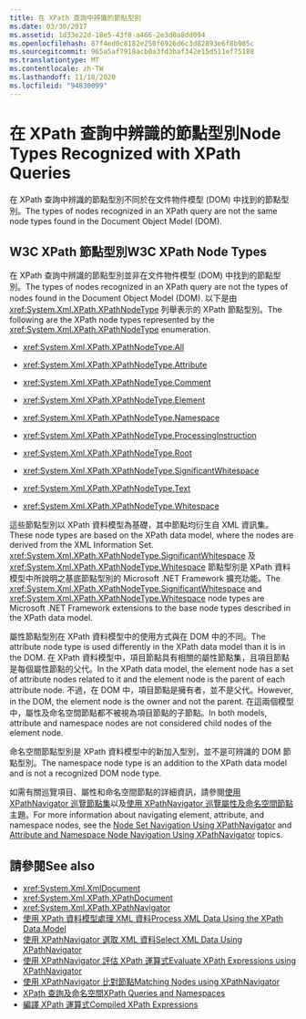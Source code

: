```yaml
---
title: 在 XPath 查詢中辨識的節點型別
ms.date: 03/30/2017
ms.assetid: 1d33e22d-18e5-43f8-a466-2e3d0a8dd094
ms.openlocfilehash: 87f4ed0c8182e250f6926d6c3d82893e6f8b985c
ms.sourcegitcommit: 965a5af7918acb0a3fd3baf342e15d511ef75188
ms.translationtype: MT
ms.contentlocale: zh-TW
ms.lasthandoff: 11/18/2020
ms.locfileid: "94830099"
---
```

# <a name="node-types-recognized-with-xpath-queries"></a><span data-ttu-id="806ae-102">在 XPath 查詢中辨識的節點型別</span><span class="sxs-lookup"><span data-stu-id="806ae-102">Node Types Recognized with XPath Queries</span></span>
<span data-ttu-id="806ae-103">在 XPath 查詢中辨識的節點型別不同於在文件物件模型 (DOM) 中找到的節點型別。</span><span class="sxs-lookup"><span data-stu-id="806ae-103">The types of nodes recognized in an XPath query are not the same node types found in the Document Object Model (DOM).</span></span>  
  
## <a name="w3c-xpath-node-types"></a><span data-ttu-id="806ae-104">W3C XPath 節點型別</span><span class="sxs-lookup"><span data-stu-id="806ae-104">W3C XPath Node Types</span></span>  
 <span data-ttu-id="806ae-105">在 XPath 查詢中辨識的節點型別並非在文件物件模型 (DOM) 中找到的節點型別。</span><span class="sxs-lookup"><span data-stu-id="806ae-105">The types of nodes recognized in an XPath query are not the types of nodes found in the Document Object Model (DOM).</span></span> <span data-ttu-id="806ae-106">以下是由 <xref:System.Xml.XPath.XPathNodeType> 列舉表示的 XPath 節點型別。</span><span class="sxs-lookup"><span data-stu-id="806ae-106">The following are the XPath node types represented by the <xref:System.Xml.XPath.XPathNodeType> enumeration.</span></span>  
  
- <xref:System.Xml.XPath.XPathNodeType.All>  
  
- <xref:System.Xml.XPath.XPathNodeType.Attribute>  
  
- <xref:System.Xml.XPath.XPathNodeType.Comment>  
  
- <xref:System.Xml.XPath.XPathNodeType.Element>  
  
- <xref:System.Xml.XPath.XPathNodeType.Namespace>  
  
- <xref:System.Xml.XPath.XPathNodeType.ProcessingInstruction>  
  
- <xref:System.Xml.XPath.XPathNodeType.Root>  
  
- <xref:System.Xml.XPath.XPathNodeType.SignificantWhitespace>  
  
- <xref:System.Xml.XPath.XPathNodeType.Text>  
  
- <xref:System.Xml.XPath.XPathNodeType.Whitespace>  
  
 <span data-ttu-id="806ae-107">這些節點型別以 XPath 資料模型為基礎，其中節點均衍生自 XML 資訊集。</span><span class="sxs-lookup"><span data-stu-id="806ae-107">These node types are based on the XPath data model, where the nodes are derived from the XML Information Set.</span></span> <span data-ttu-id="806ae-108"><xref:System.Xml.XPath.XPathNodeType.SignificantWhitespace> 及 <xref:System.Xml.XPath.XPathNodeType.Whitespace> 節點型別是 XPath 資料模型中所說明之基底節點型別的 Microsoft .NET Framework 擴充功能。</span><span class="sxs-lookup"><span data-stu-id="806ae-108">The <xref:System.Xml.XPath.XPathNodeType.SignificantWhitespace> and <xref:System.Xml.XPath.XPathNodeType.Whitespace> node types are Microsoft .NET Framework extensions to the base node types described in the XPath data model.</span></span>  
  
 <span data-ttu-id="806ae-109">屬性節點型別在 XPath 資料模型中的使用方式與在 DOM 中的不同。</span><span class="sxs-lookup"><span data-stu-id="806ae-109">The attribute node type is used differently in the XPath data model than it is in the DOM.</span></span> <span data-ttu-id="806ae-110">在 XPath 資料模型中，項目節點具有相關的屬性節點集，且項目節點是每個屬性節點的父代。</span><span class="sxs-lookup"><span data-stu-id="806ae-110">In the XPath data model, the element node has a set of attribute nodes related to it and the element node is the parent of each attribute node.</span></span> <span data-ttu-id="806ae-111">不過，在 DOM 中，項目節點是擁有者，並不是父代。</span><span class="sxs-lookup"><span data-stu-id="806ae-111">However, in the DOM, the element node is the owner and not the parent.</span></span> <span data-ttu-id="806ae-112">在這兩個模型中，屬性及命名空間節點都不被視為項目節點的子節點。</span><span class="sxs-lookup"><span data-stu-id="806ae-112">In both models, attribute and namespace nodes are not considered child nodes of the element node.</span></span>  
  
 <span data-ttu-id="806ae-113">命名空間節點型別是 XPath 資料模型中的新加入型別，並不是可辨識的 DOM 節點型別。</span><span class="sxs-lookup"><span data-stu-id="806ae-113">The namespace node type is an addition to the XPath data model and is not a recognized DOM node type.</span></span>  
  
 <span data-ttu-id="806ae-114">如需有關巡覽項目、屬性和命名空間節點的詳細資訊，請參閱[使用 XPathNavigator 巡覽節點集](node-set-navigation-using-xpathnavigator.md)以及[使用 XPathNavigator 巡覽屬性及命名空間節點](attribute-and-namespace-node-navigation-using-xpathnavigator.md)主題。</span><span class="sxs-lookup"><span data-stu-id="806ae-114">For more information about navigating element, attribute, and namespace nodes, see the [Node Set Navigation Using XPathNavigator](node-set-navigation-using-xpathnavigator.md) and [Attribute and Namespace Node Navigation Using XPathNavigator](attribute-and-namespace-node-navigation-using-xpathnavigator.md) topics.</span></span>  
  
## <a name="see-also"></a><span data-ttu-id="806ae-115">請參閱</span><span class="sxs-lookup"><span data-stu-id="806ae-115">See also</span></span>

- <xref:System.Xml.XmlDocument>
- <xref:System.Xml.XPath.XPathDocument>
- <xref:System.Xml.XPath.XPathNavigator>
- [<span data-ttu-id="806ae-116">使用 XPath 資料模型處理 XML 資料</span><span class="sxs-lookup"><span data-stu-id="806ae-116">Process XML Data Using the XPath Data Model</span></span>](process-xml-data-using-the-xpath-data-model.md)
- [<span data-ttu-id="806ae-117">使用 XPathNavigator 選取 XML 資料</span><span class="sxs-lookup"><span data-stu-id="806ae-117">Select XML Data Using XPathNavigator</span></span>](select-xml-data-using-xpathnavigator.md)
- [<span data-ttu-id="806ae-118">使用 XPathNavigator 評估 XPath 運算式</span><span class="sxs-lookup"><span data-stu-id="806ae-118">Evaluate XPath Expressions using XPathNavigator</span></span>](evaluate-xpath-expressions-using-xpathnavigator.md)
- [<span data-ttu-id="806ae-119">使用 XPathNavigator 比對節點</span><span class="sxs-lookup"><span data-stu-id="806ae-119">Matching Nodes using XPathNavigator</span></span>](matching-nodes-using-xpathnavigator.md)
- [<span data-ttu-id="806ae-120">XPath 查詢及命名空間</span><span class="sxs-lookup"><span data-stu-id="806ae-120">XPath Queries and Namespaces</span></span>](xpath-queries-and-namespaces.md)
- [<span data-ttu-id="806ae-121">編譯 XPath 運算式</span><span class="sxs-lookup"><span data-stu-id="806ae-121">Compiled XPath Expressions</span></span>](compiled-xpath-expressions.md)
